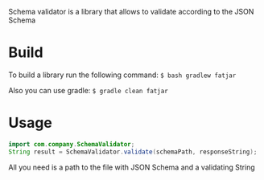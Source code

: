 Schema validator is a library that allows to validate according to the JSON Schema

# Build
To build a library run the following command:
`$ bash gradlew fatjar`

Also you can use gradle:
`$ gradle clean fatjar`

# Usage
```java
import com.company.SchemaValidator;
String result = SchemaValidator.validate(schemaPath, responseString);
```
All you need is a path to the file with JSON Schema and a validating String
